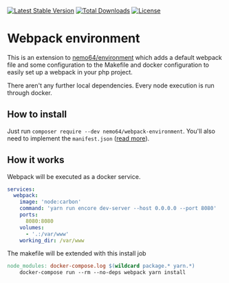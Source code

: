 [![Latest Stable Version](https://poser.pugx.org/nemo64/webpack-environment/v/stable)](https://packagist.org/packages/nemo64/environment)
[![Total Downloads](https://poser.pugx.org/nemo64/webpack-environment/downloads)](https://packagist.org/packages/nemo64/environment)
[![License](https://poser.pugx.org/nemo64/webpack-environment/license)](https://packagist.org/packages/nemo64/environment)

# Webpack environment

This is an extension to [nemo64/environment] which adds a default webpack file and some configuration to the Makefile and docker configuration to easily set up a webpack in your php project.

There aren't any further local dependencies. Every node execution is run through docker.

## How to install

Just run `composer require --dev nemo64/webpack-environment`.
You'll also need to implement the `manifest.json` ([read more](https://www.npmjs.com/package/webpack-manifest-plugin)).

## How it works

Webpack will be executed as a docker service.

```YAML
services:
  webpack:
    image: 'node:carbon'
    command: 'yarn run encore dev-server --host 0.0.0.0 --port 8080'
    ports:
      8080:8080
    volumes:
      - '.:/var/www'
    working_dir: /var/www
```

The makefile will be extended with this install job

```Makefile
node_modules: docker-compose.log $(wildcard package.* yarn.*)
	docker-compose run --rm --no-deps webpack yarn install
```

[nemo64/environment]: https://github.com/Nemo64/environment